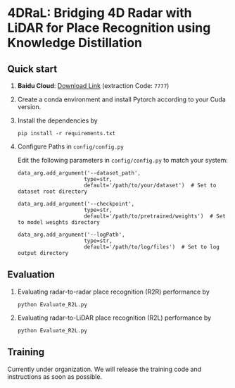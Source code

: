 # 4DRaL: Bridging 4D Radar with LiDAR for Place Recognition using Knowledge Distillation

## Quick start

1. **Baidu Cloud**: [Download Link](https://pan.baidu.com/s/1MsxPBH-N5cPJjhdGjgeQoA?pwd=7777)  (extraction Code: `7777`)

2. Create a conda environment and install Pytorch according to your Cuda version. 

3. Install the dependencies by

   ```
   pip install -r requirements.txt
   ```

4. Configure Paths in `config/config.py`

   Edit the following parameters in `config/config.py` to match your system:

   ```
   data_arg.add_argument('--dataset_path', 
                        type=str,  
                        default='/path/to/your/dataset')  # Set to dataset root directory
   
   data_arg.add_argument('--checkpoint', 
                        type=str,  
                        default='/path/to/pretrained/weights')  # Set to model weights directory
   
   data_arg.add_argument('--logPath', 
                        type=str,  
                        default='/path/to/log/files')  # Set to log output directory
   ```

   

## Evaluation 

1. Evaluating radar-to-radar place recognition (R2R) performance by

   ```
   python Evaluate_R2L.py
   ```

2. Evaluating radar-to-LiDAR place recognition (R2L) performance by

   ```
   python Evaluate_R2L.py
   ```

## Training

Currently under organization. We will release the training code and instructions as soon as possible.